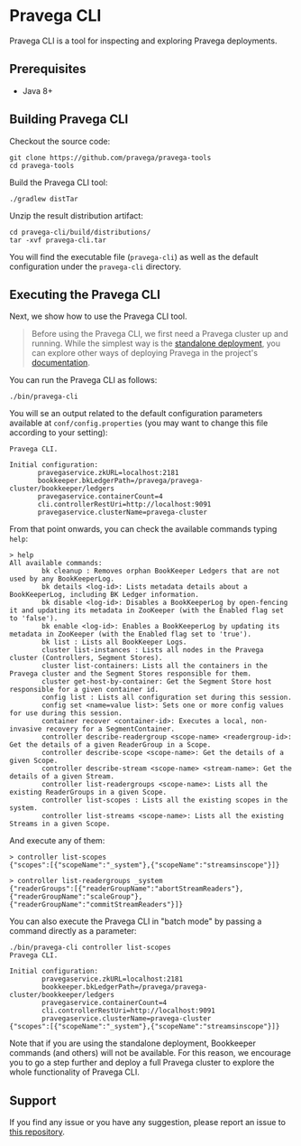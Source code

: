 <!--
Copyright (c) 2017 Dell Inc., or its subsidiaries. All Rights Reserved.

Licensed under the Apache License, Version 2.0 (the "License");
you may not use this file except in compliance with the License.
You may obtain a copy of the License at

    http://www.apache.org/licenses/LICENSE-2.0
-->
# Pravega CLI

Pravega CLI is a tool for inspecting and exploring Pravega deployments.

## Prerequisites

- Java 8+

## Building Pravega CLI

Checkout the source code:

```
git clone https://github.com/pravega/pravega-tools
cd pravega-tools
```

Build the Pravega CLI tool:

```
./gradlew distTar
```

Unzip the result distribution artifact:

```
cd pravega-cli/build/distributions/
tar -xvf pravega-cli.tar
```

You will find the executable file (`pravega-cli`) as well as the default configuration under the
`pravega-cli` directory.

## Executing the Pravega CLI

Next, we show how to use the Pravega CLI tool.

> Before using the Pravega CLI, we first need a Pravega cluster up and running. While the simplest way is the 
[standalone deployment](http://pravega.io/docs/latest/deployment/run-local/), you can explore other ways 
of deploying Pravega in the project's [documentation](http://pravega.io/docs/latest/deployment/deployment/). 

You can run the Pravega CLI as follows:
```
./bin/pravega-cli
```
You will se an output related to the default configuration parameters available at `conf/config.properties`
(you may want to change this file according to your setting):
```
Pravega CLI.
   
Initial configuration:
       pravegaservice.zkURL=localhost:2181
       bookkeeper.bkLedgerPath=/pravega/pravega-cluster/bookkeeper/ledgers
       pravegaservice.containerCount=4
       cli.controllerRestUri=http://localhost:9091
       pravegaservice.clusterName=pravega-cluster
```
From that point onwards, you can check the available commands typing `help`:
``` 
> help
All available commands:
        bk cleanup : Removes orphan BookKeeper Ledgers that are not used by any BookKeeperLog.
        bk details <log-id>: Lists metadata details about a BookKeeperLog, including BK Ledger information.
        bk disable <log-id>: Disables a BookKeeperLog by open-fencing it and updating its metadata in ZooKeeper (with the Enabled flag set to 'false').
        bk enable <log-id>: Enables a BookKeeperLog by updating its metadata in ZooKeeper (with the Enabled flag set to 'true').
        bk list : Lists all BookKeeper Logs.
        cluster list-instances : Lists all nodes in the Pravega cluster (Controllers, Segment Stores).
        cluster list-containers: Lists all the containers in the Pravega cluster and the Segment Stores responsible for them.
        cluster get-host-by-container: Get the Segment Store host responsible for a given container id.
        config list : Lists all configuration set during this session.
        config set <name=value list>: Sets one or more config values for use during this session.
        container recover <container-id>: Executes a local, non-invasive recovery for a SegmentContainer.
        controller describe-readergroup <scope-name> <readergroup-id>: Get the details of a given ReaderGroup in a Scope.
        controller describe-scope <scope-name>: Get the details of a given Scope.
        controller describe-stream <scope-name> <stream-name>: Get the details of a given Stream.
        controller list-readergroups <scope-name>: Lists all the existing ReaderGroups in a given Scope.
        controller list-scopes : Lists all the existing scopes in the system.
        controller list-streams <scope-name>: Lists all the existing Streams in a given Scope.
```
And execute any of them:
```
> controller list-scopes
{"scopes":[{"scopeName":"_system"},{"scopeName":"streamsinscope"}]}

> controller list-readergroups _system
{"readerGroups":[{"readerGroupName":"abortStreamReaders"},{"readerGroupName":"scaleGroup"},{"readerGroupName":"commitStreamReaders"}]}
```

You can also execute the Pravega CLI in "batch mode" by passing a command directly as a parameter:
```
./bin/pravega-cli controller list-scopes
Pravega CLI.

Initial configuration:
        pravegaservice.zkURL=localhost:2181
        bookkeeper.bkLedgerPath=/pravega/pravega-cluster/bookkeeper/ledgers
        pravegaservice.containerCount=4
        cli.controllerRestUri=http://localhost:9091
        pravegaservice.clusterName=pravega-cluster
{"scopes":[{"scopeName":"_system"},{"scopeName":"streamsinscope"}]}
```

Note that if you are using the standalone deployment, Bookkeeper commands (and others) will not be 
available. For this reason, we encourage you to go a step further and deploy a full Pravega cluster to 
explore the whole functionality of Pravega CLI.

## Support
If you find any issue or you have any suggestion, please report an issue to [this repository](https://github.com/pravega/pravega-tools/issues).